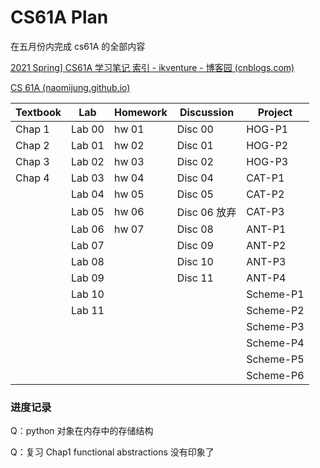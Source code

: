 # CS61A Plan

在五月份内完成 cs61A 的全部内容



[2021 Spring\] CS61A 学习笔记 索引 - ikventure - 博客园 (cnblogs.com)](https://www.cnblogs.com/ikventure/p/14984919.html) 

[CS 61A (naomijung.github.io)](https://naomijung.github.io/cs61a.html) 



| Textbook | Lab    | Homework | Discussion   | Project   |
| -------- | ------ | -------- | ------------ | --------- |
| Chap 1   | Lab 00 | hw 01    | Disc 00      | HOG-P1    |
| Chap 2   | Lab 01 | hw 02    | Disc 01      | HOG-P2    |
| Chap 3   | Lab 02 | hw 03    | Disc 02      | HOG-P3    |
| Chap 4   | Lab 03 | hw 04    | Disc 04      | CAT-P1    |
|          | Lab 04 | hw 05    | Disc 05      | CAT-P2    |
|          | Lab 05 | hw 06    | Disc 06 放弃 | CAT-P3    |
|          | Lab 06 | hw 07    | Disc 08      | ANT-P1    |
|          | Lab 07 |          | Disc 09      | ANT-P2    |
|          | Lab 08 |          | Disc 10      | ANT-P3    |
|          | Lab 09 |          | Disc 11      | ANT-P4    |
|          | Lab 10 |          |              | Scheme-P1 |
|          | Lab 11 |          |              | Scheme-P2 |
|          |        |          |              | Scheme-P3 |
|          |        |          |              | Scheme-P4 |
|          |        |          |              | Scheme-P5 |
|          |        |          |              | Scheme-P6 |



### 进度记录

Q：python 对象在内存中的存储结构



Q：复习 Chap1 functional abstractions 没有印象了

